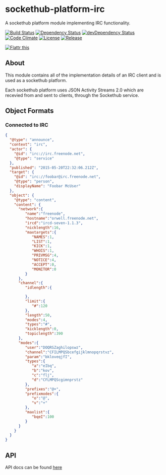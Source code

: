 # sockethub-platform-irc

A sockethub platform module implementing IRC functionality.

[![Build Status](http://img.shields.io/travis/sockethub/sockethub-platform-irc.svg?style=flat)](https://travis-ci.org/sockethub/sockethub-platform-irc)
[![Dependency Status](http://img.shields.io/david/sockethub/sockethub-platform-irc.svg?style=flat)](https://david-dm.org/sockethub/sockethub-platform-irc#info=dependencies)
[![devDependency Status](http://img.shields.io/david/dev/sockethub/sockethub-platform-irc.svg?style=flat)](https://david-dm.org/sockethub/sockethub-platform-irc#info=devDependencies)
[![Code Climate](http://img.shields.io/codeclimate/github/sockethub/sockethub-platform-irc.svg?style=flat)](https://codeclimate.com/github/sockethub/sockethub-platform-irc)
[![License](https://img.shields.io/npm/l/sockethub-platform-irc.svg?style=flat)](https://raw.githubusercontent.com/sockethub/sockethub-platform-irc/master/LICENSE)
[![Release](http://img.shields.io/github/release/sockethub/sockethub-platform-irc.svg?style=flat)](https://github.com/sockethub/sockethub-platform-irc/releases)

[![Flattr this](http://api.flattr.com/button/flattr-badge-large.png)](http://flattr.com/thing/1154379/Sockethub)

## About

This module contains all of the implementation details of an IRC client and is
used as a sockethub platform.

Each sockethub platform uses JSON Activity Streams 2.0 which are recevied from and sent to clients, through the Sockethub service.

## Object Formats

### Connected to IRC

```json
{
  "@type": "announce",
  "context": "irc",
  "actor": {
    "@id": "irc://irc.freenode.net",
    "@type": "service"
  },
  "published": "2015-05-20T22:32:06.212Z",
  "target": {
    "@id": "irc://foobar@irc.freenode.net",
    "@type": "person",
    "displayName": "Foobar McUser"
  },
  "object": {
    "@type": "content",
    "content": {
      "network":{
         "name":"freenode",
         "hostname":"orwell.freenode.net",
         "ircd":"ircd-seven-1.1.3",
         "nicklength":16,
         "maxtargets":{
            "NAMES":1,
            "LIST":1,
            "KICK":1,
            "WHOIS":1,
            "PRIVMSG":4,
            "NOTICE":4,
            "ACCEPT":0,
            "MONITOR":0
         }
      },
      "channel":{
         "idlength":{

         },
         "limit":{
            "#":120
         },
         "length":50,
         "modes":4,
         "types":"#",
         "kicklength":0,
         "topiclength":390
      },
      "modes":{
         "user":"DOQRSZaghilopswz",
         "channel":"CFILMPQSbcefgijklmnopqrstvz",
         "param":"bkloveqjfI",
         "types":{
            "a":"eIbq",
            "b":"kov",
            "c":"flj",
            "d":"CFLMPQScgimnprstz"
         },
         "prefixes":"@+",
         "prefixmodes":{
            "o":"@",
            "v":"+"
         },
         "maxlist":{
            "bqeI":100
         }
      }
    }
  }
}
```

## API

API docs can be found [here](API.md)
